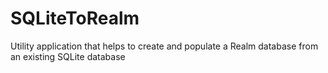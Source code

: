 # SQLiteToRealm
Utility application that helps to create and populate a Realm database from an existing SQLite database
